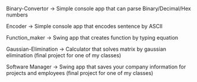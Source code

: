 Binary-Convertor -> Simple console app that can parse Binary/Decimal/Hex numbers 

Encoder -> Simple console app that encodes sentence by ASCII

Function_maker -> Swing app that creates function by typing equation

Gaussian-Elimination -> Calculator that solves matrix by gaussian elimination (final project for one of my classes)

Software Manager -> Swing app that saves your company information for projects and employees (final project for one of my classes)
